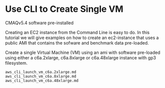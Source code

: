 # Use CLI to Create Single VM 

CMAQv5.4 software pre-installed

Creating an EC2 instance from the Command Line is easy to do. In this tutorial we will give examples on how to create an ec2-instance that uses a public AMI that contains the sofware and benchmark data pre-loaded.


Create a single Virtual Machine (VM) using an ami with software pre-loaded using either a c6a.2xlarge, c6a.8xlarge or c6a.48xlarge instance with gp3 filesystem.

```{toctree}
aws_cli_launch_vm_c6a.2xlarge.md
aws_cli_launch_vm_c6a.8xlarge.md
aws_cli_launch_vm_c6a.48xlarge.md
```
